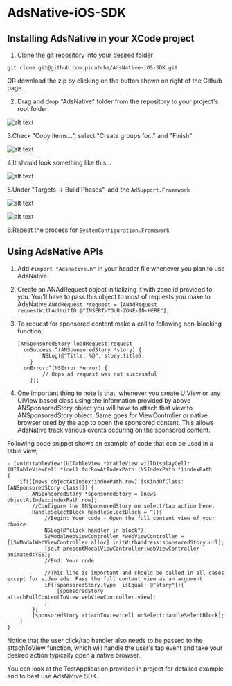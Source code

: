 AdsNative-iOS-SDK
=================

Installing AdsNative in your XCode project
------------------------------------------

1. Clone the git repository into your desired folder 

  `git clone git@github.com:picatcha/AdsNative-iOS-SDK.git`
  
  OR download the zip by clicking on the button shown on right of the Github page.
    
2. Drag and drop "AdsNative" folder from the repository to your project's root folder

![alt text](https://s3.amazonaws.com/adsnative-public/images/add-folder.png "")
  
3.Check "Copy items...", select "Create groups for.." and "Finish"

![alt text](https://s3.amazonaws.com/adsnative-public/images/copy-project.png "")

4.It should look something like this...

![alt text](https://s3.amazonaws.com/adsnative-public/images/final.png "")

5.Under "Targets -> Build Phases", add the `AdSupport.Framework`

![alt text](https://s3.amazonaws.com/adsnative-public/images/add-frameworks.png "")

![alt text](https://s3.amazonaws.com/adsnative-public/images/lookup.png "")

6.Repeat the process for `SystemConfiguration.Framework` 

Using AdsNative APIs
-------------------------

1. Add `#import "Adsnative.h"` in your header file whenever you plan to use AdsNative 
2. Create an ANAdRequest object initializing it with zone id provided to you. You'll have to pass this object to most of requests you make to AdsNative
  ```ANAdRequest *request = [ANAdRequest requestWithAdUnitID:@"INSERT-YOUR-ZONE-ID-HERE"];```
3. To request for sponsored content make a call to following non-blocking function,

    ```
    [ANSponsoredStory loadRequest:request
      onSuccess:^(ANSponsoredStory *story) {
            NSLog(@"Title: %@", story.title);
        }
      onError:^(NSError *error) {
            // Oops ad request was not successful
        }];
    ```
4. One important thing to note is that, whenever you create UIView or any UIView based class using the information provided by above ANSponsoredStory object you will have to attach that view to ANSponsoredStory object. Same goes for ViewController or native browser used by the app to open the sponsored content. This allows AdsNative track various events occuring on the sponsored content. 

Following code snippet shows an example of code that can be used in a table view,


    - (void)tableView:(UITableView *)tableView willDisplayCell:(UITableViewCell *)cell forRowAtIndexPath:(NSIndexPath *)indexPath
    {
        if([[news objectAtIndex:indexPath.row] isKindOfClass:[ANSponsoredStory class]]) {
            ANSponsoredStory *sponsoredStory = [news objectAtIndex:indexPath.row];
            //Configure the ANSponsoredStory on select/tap action here.
            HandleSelectBlock handleSelectBlock = ^(){
                //Begin: Your code - Open the full content view of your choice
                NSLog(@"click handler in block");
                SVModalWebViewController *webViewController = [[SVModalWebViewController alloc] initWithAddress:sponsoredStory.url];
                [self presentModalViewController:webViewController animated:YES];
                //End: Your code
                
                //This line is important and should be called in all cases except for video ads. Pass the full content view as an argument
                if([sponsoredStory.type  isEqual: @"story"]){
                    [sponsoredStory attachFullContentToView:webViewController.view];
                }
            };
            [sponsoredStory attachToView:cell onSelect:handleSelectBlock];
        }
    }
    
  Notice that the user click/tap handler also needs to be passed to the attachToView function, which will handle the user's tap event and take your desired action typically open a native browser.
  
You can look at the TestApplication provided in project for detailed example and to best use AdsNative SDK.
